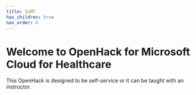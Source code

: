 ```yaml
---
title: IoMT
has_children: true
nav_order: 6
---
```


# Welcome to OpenHack for Microsoft Cloud for Healthcare
This OpenHack is designed to be self-service or it can be taught with an instructor.  